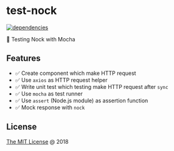 # test-nock

[![dependencies](https://david-dm.org/piecioshka/test-nock.svg)](https://github.com/piecioshka/test-nock)

:ledger: Testing Nock with Mocha

## Features

* :white_check_mark: Create component which make HTTP request
* :white_check_mark: Use `axios` as HTTP request helper
* :white_check_mark: Write unit test which testing make HTTP request after `sync`
* :white_check_mark: Use `mocha` as test runner
* :white_check_mark: Use `assert` (Node.js module) as assertion function
* :white_check_mark: Mock response with `nock`

## License

[The MIT License](http://piecioshka.mit-license.org) @ 2018
